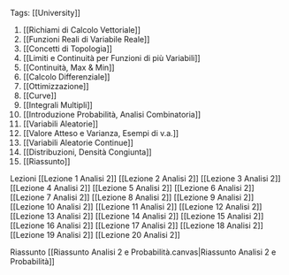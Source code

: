 
Tags: [[University]]
1. [[Richiami di Calcolo Vettoriale]] 
2. [[Funzioni Reali di Variabile Reale]]
3. [[Concetti di Topologia]] 
4. [[Limiti e Continuità per Funzioni di più Variabili]]
5. [[Continuità, Max & Min]]
6. [[Calcolo Differenziale]] 
7. [[Ottimizzazione]]
8. [[Curve]] 
9. [[Integrali Multipli]]
10. [[Introduzione Probabilità, Analisi Combinatoria]]
11. [[Variabili Aleatorie]]
12. [[Valore Atteso e Varianza, Esempi di v.a.]]
13. [[Variabili Aleatorie Continue]]
14. [[Distribuzioni, Densità Congiunta]]
15. [[Riassunto]] 

Lezioni
	[[Lezione 1 Analisi 2]]
	[[Lezione 2 Analisi 2]]
	[[Lezione 3 Analisi 2]]
	[[Lezione 4 Analisi 2]]
	[[Lezione 5 Analisi 2]]
	[[Lezione 6 Analisi 2]]
	[[Lezione 7 Analisi 2]]
	[[Lezione 8 Analisi 2]]
	[[Lezione 9 Analisi 2]]
	[[Lezione 10 Analisi 2]] 
	[[Lezione 11 Analisi 2]]
	[[Lezione 12 Analisi 2]] 
	[[Lezione 13 Analisi 2]] 
	[[Lezione 14 Analisi 2]]
	[[Lezione 15 Analisi 2]] 
	[[Lezione 16 Analisi 2]]
	[[Lezione  17 Analisi 2]]
	[[Lezione 18 Analisi 2]] 
	[[Lezione 19 Analisi 2]]
	[[Lezione 20 Analisi 2]] 

Riassunto
	[[Riassunto Analisi 2 e Probabilità.canvas|Riassunto Analisi 2 e Probabilità]]
	